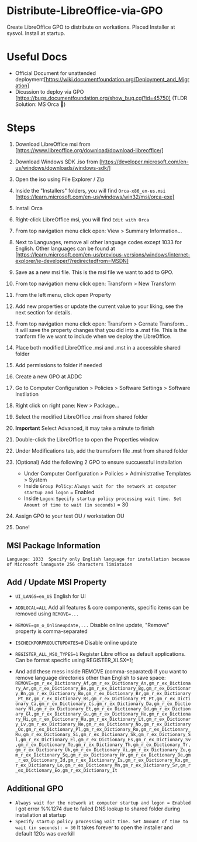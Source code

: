 # Distribute-LibreOffice-via-GPO
Create LibreOffice GPO to distribute on workations. Placed Installer at sysvol. Install at startup.

# Useful Docs
- Official Document for unattended deployment[https://wiki.documentfoundation.org/Deployment_and_Migration]
- Dicussion to deploy via GPO [https://bugs.documentfoundation.org/show_bug.cgi?id=45750] (TLDR Solution: MS Orca 🐳)

# Steps
1. Download LibreOffice msi from [https://www.libreoffice.org/download/download-libreoffice/]
2. Download Windows SDK .iso from [https://developer.microsoft.com/en-us/windows/downloads/windows-sdk/]
3. Open the iso using File Explorer / Zip
4. Inside the "Installers" folders, you will find `Orca-x86_en-us.msi` [https://learn.microsoft.com/en-us/windows/win32/msi/orca-exe]
5. Install Orca
6. Right-click LibreOffice msi, you will find `Edit with Orca`
7. From top navigation menu click open: View > Summary Information...
8. Next to Languages, remove all other language codes except 1033 for English. Other languages can be found at [https://learn.microsoft.com/en-us/previous-versions/windows/internet-explorer/ie-developer/?redirectedfrom=MSDN]
9. Save as a new msi file. This is the msi file we want to add to GPO.
10. From top navigation menu click open: Transform > New Transform 
11. From the left menu, click open Property
12. Add new properties or update the current value to your liking, see the next section for details. 
13. From top navigation menu click open: Transform > Gernate Transform... it will save the property changes that you did into a .mst file. This is the tranform file we want to include when we deploy the LibreOffice.
14. Place both modified LibreOffice .msi and .mst in a accessible shared folder
15. Add permissions to folder if needed 
16. Create a new GPO at ADDC
17. Go to Computer Configuration > Policies > Software Settings > Software Instllation
18. Right click on right pane: New > Package...
19. Select the modified LibreOffice .msi from shared folder
20. **Important** Select Advanced, it may take a minute to finish
21. Double-click the LibreOffice to open the Properties window
22. Under Modifications tab, add the tramsform file .mst from shared folder
23. (Optional) Add the following 2 GPO to ensure succuessful installation
    -	Under Computer Configuration > Policies > Administrative Templates > System
	- 	Inside `Group Policy`: `Always wait for the network at computer startup and logon` = Enabled
	-	Inside `Logon`: `Specify startup policy processing wait time. Set Amount of time to wait (in seconds)` = 30

25. Assign GPO to your test OU / workstation OU
26. Done!

## MSI Package Information
	Language: 1033	Specify only English language for installation because of Microsoft lanaguate 256 characters limiataion

## Add / Update MSI Property
- `UI_LANGS=en_US`	English for UI
- `ADDLOCAL=ALL`	Add all features & core components, specific items can be removed using `REMOVE=...`
- `REMOVE=gm_o_Onlineupdate,...`	Disable online update, "Remove" property is comma-separated
- `ISCHECKFORPRODUCTUPDATES=0`	Disable online update
- `REGISTER_ALL_MSO_TYPES=1`	Register Libre office as default applications. Can be format specific using REGISTER_XLSX=1;
		
	
- And add these mess inside REMOVE (comma-separated) if you want to remove language directories other than English to save space:
`REMOVE=gm_r_ex_Dictionary_Af,gm_r_ex_Dictionary_An,gm_r_ex_Dictionary_Ar,gm_r_ex_Dictionary_Be,gm_r_ex_Dictionary_Bg,gm_r_ex_Dictionary_Bn,gm_r_ex_Dictionary_Bo,gm_r_ex_Dictionary_Br,gm_r_ex_Dictionary_Pt_Br,gm_r_ex_Dictionary_Bs,gm_r_ex_Dictionary_Pt_Pt,gm_r_ex_Dictionary_Ca,gm_r_ex_Dictionary_Cs,gm_r_ex_Dictionary_Da,gm_r_ex_Dictionary_Nl,gm_r_ex_Dictionary_Et,gm_r_ex_Dictionary_Gd,gm_r_ex_Dictionary_Gl,gm_r_ex_Dictionary_Gu,gm_r_ex_Dictionary_He,gm_r_ex_Dictionary_Hi,gm_r_ex_Dictionary_Hu,gm_r_ex_Dictionary_Lt,gm_r_ex_Dictionary_Lv,gm_r_ex_Dictionary_Ne,gm_r_ex_Dictionary_No,gm_r_ex_Dictionary_Oc,gm_r_ex_Dictionary_Pl,gm_r_ex_Dictionary_Ro,gm_r_ex_Dictionary_Ru,gm_r_ex_Dictionary_Si,gm_r_ex_Dictionary_Sk,gm_r_ex_Dictionary_Sl,gm_r_ex_Dictionary_El,gm_r_ex_Dictionary_Es,gm_r_ex_Dictionary_Sv,gm_r_ex_Dictionary_Te,gm_r_ex_Dictionary_Th,gm_r_ex_Dictionary_Tr,gm_r_ex_Dictionary_Uk,gm_r_ex_Dictionary_Vi,gm_r_ex_Dictionary_Zu,gm_r_ex_Dictionary_Sq,gm_r_ex_Dictionary_Hr,gm_r_ex_Dictionary_De,gm_r_ex_Dictionary_Id,gm_r_ex_Dictionary_Is,gm_r_ex_Dictionary_Ko,gm_r_ex_Dictionary_Lo,gm_r_ex_Dictionary_Mn,gm_r_ex_Dictionary_Sr,gm_r_ex_Dictionary_Eo,gm_r_ex_Dictionary_It`

## Additional GPO
- 	`Always wait for the network at computer startup and logon = Enabled` I got error %%1274 due to failed DNS lookup to shared folder during installation at startup 
-	`Specify startup policy processing wait time. Set Amount of time to wait (in seconds): = 30` It takes forever to open the installer and default 120s was overkill
